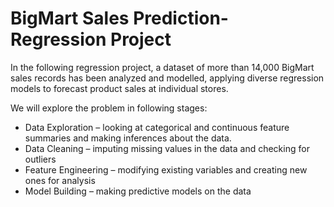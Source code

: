 # BigMart Sales Prediction- Regression Project

In the following regression project, a dataset of more than 14,000 BigMart sales records has been analyzed and modelled, applying diverse regression models to forecast product sales at individual stores.

We will explore the problem in following stages:

* Data Exploration – looking at categorical and continuous feature summaries and making inferences about the data.
* Data Cleaning – imputing missing values in the data and checking for outliers
* Feature Engineering – modifying existing variables and creating new ones for analysis
* Model Building – making predictive models on the data
